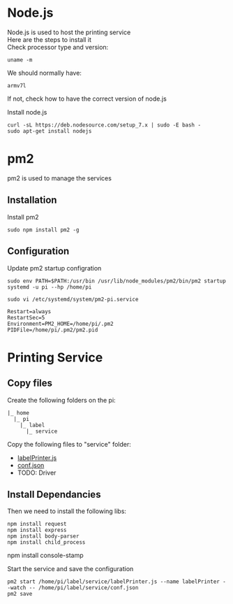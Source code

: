 # Node.js
Node.js is used to host the printing service  
Here are the steps to install it  
Check processor type and version:

    uname -m

We should normally have:

    armv7l

If not, check how to have the correct version of node.js

Install node.js

	curl -sL https://deb.nodesource.com/setup_7.x | sudo -E bash -
	sudo apt-get install nodejs


# pm2
pm2 is used to manage the services
## Installation
Install pm2

	sudo npm install pm2 -g


## Configuration
Update pm2 startup configration

    sudo env PATH=$PATH:/usr/bin /usr/lib/node_modules/pm2/bin/pm2 startup systemd -u pi --hp /home/pi

    sudo vi /etc/systemd/system/pm2-pi.service

    Restart=always
    RestartSec=5
    Environment=PM2_HOME=/home/pi/.pm2
    PIDFile=/home/pi/.pm2/pm2.pid

# Printing Service
## Copy files
Create the following folders on the pi:

    |_ home
      |_ pi
        |_ label
          |_ service


Copy the following files to "service" folder:  
- [labelPrinter.js](src/labelPrinter.js)
- [conf.json](src/conf.json)
- TODO: Driver

## Install Dependancies
Then we need to install the following libs:

	npm install request
	npm install express
	npm install body-parser
	npm install child_process
  npm install console-stamp


Start the service and save the configuration

    pm2 start /home/pi/label/service/labelPrinter.js --name labelPrinter --watch -- /home/pi/label/service/conf.json
    pm2 save
